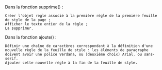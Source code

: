 Dans la fonction supprime() :

    Créer l'objet regle associé à la première règle de la première feuille de style de la page ;
    Afficher le texte entier de la règle ;
    La supprimer.

Dans la fonction ajoute() :

    Définir une chaîne de caractères correspondant à la définition d'une nouvelle règle de la feuille de style : les éléments de paragraphe doivent avoir une police Verdana, ou (deuxième choix) Arial, ou sans-serif.
    Ajouter cette nouvelle règle à la fin de la feuille de style.

